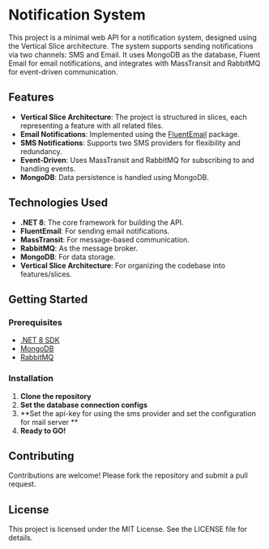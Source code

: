 # Notification System

This project is a minimal web API for a notification system, designed using the Vertical Slice architecture. The system supports sending notifications via two channels: SMS and Email. It uses MongoDB as the database, Fluent Email for email notifications, and integrates with MassTransit and RabbitMQ for event-driven communication.

## Features

- **Vertical Slice Architecture**: The project is structured in slices, each representing a feature with all related files.
- **Email Notifications**: Implemented using the [FluentEmail](https://github.com/lukencode/FluentEmail) package.
- **SMS Notifications**: Supports two SMS providers for flexibility and redundancy.
- **Event-Driven**: Uses MassTransit and RabbitMQ for subscribing to and handling events.
- **MongoDB**: Data persistence is handled using MongoDB.

## Technologies Used

- **.NET 8**: The core framework for building the API.
- **FluentEmail**: For sending email notifications.
- **MassTransit**: For message-based communication.
- **RabbitMQ**: As the message broker.
- **MongoDB**: For data storage.
- **Vertical Slice Architecture**: For organizing the codebase into features/slices.

## Getting Started

### Prerequisites

- [.NET 8 SDK](https://dotnet.microsoft.com/download/dotnet/8.0)
- [MongoDB](https://www.mongodb.com/try/download/community)
- [RabbitMQ](https://www.rabbitmq.com/download.html)

### Installation

1. **Clone the repository**
2. **Set the database connection configs**
3. **Set the api-key for using the sms provider and set the configuration for mail server **
3. **Ready to GO!**


## Contributing

Contributions are welcome! Please fork the repository and submit a pull request.

## License

This project is licensed under the MIT License. See the LICENSE file for details.
